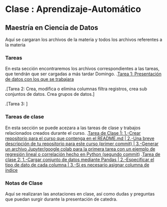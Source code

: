 # Clase : Aprendizaje-Automático
## Maestría en Ciencia de Datos
Aquí se cargaran los archivos de la materia y todos los archivos referentes a la materia

### Tareas
En esta sección encontraremos los archivos correspondientes a las tareas, que tendrán que ser cargadas a más tardar Domingo.
.[Tarea 1: Presentación de datos con los que se trabajara](https://colab.research.google.com/drive/1oeGiGx0xcekc2Mz0lXzfDDChk65Sp1_5?usp=sharing)

.[Tarea 2: Crea, modifica o elimina columnas filtra registros, crea sub conjuntos de datos. Crea grupos de datos.]

.[Tarea 3: ]

### Tareas de clase
En esta sección se puede acezara a las tareas de clase y trabajos relacionados creados durante el curso.
.[Tarea de Clase 1: 1.-Crear repositorio para el curso que contenga en el README.md | 2.-Una breve descripción de tu repositorio para este curso (primer commit) | 3.-Generar un archivo Jupyter/google colab para la primera tarea con un ejemplo de regresión lineal o correlación hecho en Python (segundo commit)](https://github.com/JuanJT117/Clase-de-aprendizaje-automatico)
.[Tarea de clase 2: 1.-Cargar conjunto de datos mediante Pandas | 2.-Especificar el tipo de dato de cada columna | 3.-Si es necesario asignar columna de índice]()

### Notas de Clase
Aquí se realizaran las anotaciones en clase, así como dudas y preguntas que puedan surgir durante la presentación de catedra.
